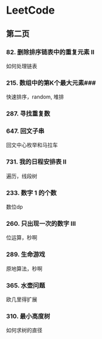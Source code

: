 # LeetCode

## 第二页
### 82. 删除排序链表中的重复元素 II
  如何处理链表
### 215. 数组中的第K个最大元素### 
  快速排序，random, 堆排
 
### 287. 寻找重复数

### 647. 回文子串
回文中心枚举和马拉车
### 731. 我的日程安排表 II
遍历，线段树
### 233. 数字 1 的个数 
数位dp
### 260. 只出现一次的数字 III
位运算，秒啊
### 289. 生命游戏
原地算法，秒啊
### 365. 水壶问题
  欧几里得扩展
### 310. 最小高度树
  如何求树的直径
